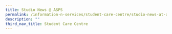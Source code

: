```yaml
---
title: Studio News @ ASPS
permalink: /information-n-services/student-care-centre/studio-news-at-asps
description: ""
third_nav_title: Student Care Centre
---
```

